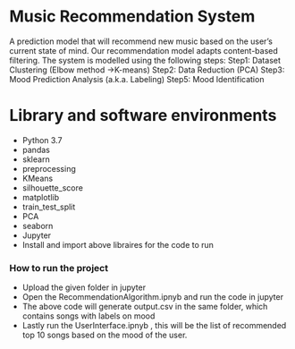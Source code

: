 # Music Recommendation System

A prediction model that will recommend new music based on the user’s current state of mind.
Our recommendation model adapts content-based filtering. The system is modelled using the following steps: 
Step1: Dataset Clustering (Elbow method ->K-means)
Step2: Data Reduction (PCA)
Step3: Mood Prediction Analysis (a.k.a. Labeling)
Step5: Mood Identification

# Library and software environments
- Python 3.7
- pandas
- sklearn
- preprocessing
- KMeans
- silhouette_score
- matplotlib
- train_test_split
- PCA
- seaborn
- Jupyter
- Install and import above libraires for the code to run  

  
### How to run the project
- Upload the given folder in jupyter 
- Open the RecommendationAlgorithm.ipnyb and run the code in jupyter 
- The above code will generate output.csv in the same folder, which contains songs with labels on mood
- Lastly run the UserInterface.ipnyb , this will be the list of recommended top 10 songs based on the mood of the user.
